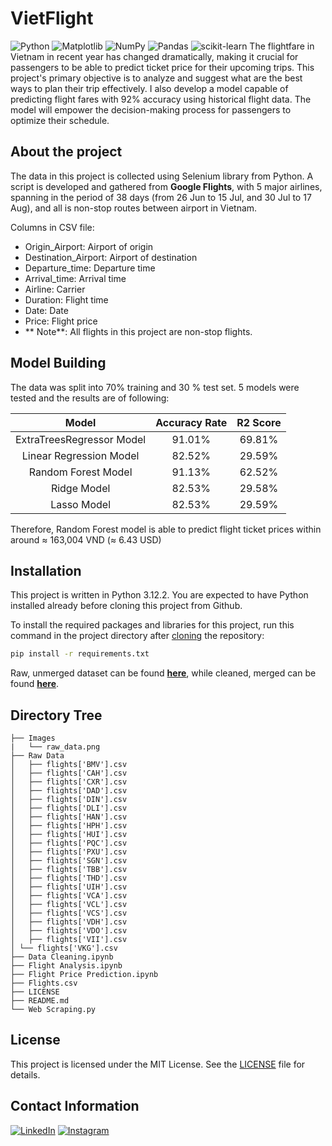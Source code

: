 # VietFlight
![Python](https://img.shields.io/badge/python-3670A0?style=for-the-badge&logo=python&logoColor=ffdd54)
![Matplotlib](https://img.shields.io/badge/Matplotlib-%23ffffff.svg?style=for-the-badge&logo=Matplotlib&logoColor=black)
![NumPy](https://img.shields.io/badge/numpy-%23013243.svg?style=for-the-badge&logo=numpy&logoColor=white)
![Pandas](https://img.shields.io/badge/pandas-%23150458.svg?style=for-the-badge&logo=pandas&logoColor=white)
![scikit-learn](https://img.shields.io/badge/scikit--learn-%23F7931E.svg?style=for-the-badge&logo=scikit-learn&logoColor=white)
The flightfare in Vietnam in recent year has changed dramatically, making it crucial for passengers to be able to predict ticket price for their upcoming trips. This project's primary objective is to analyze and suggest what are the best ways to plan their trip effectively. I also develop a model capable of predicting flight fares with 92% accuracy using historical flight data. The model will empower the decision-making process for passengers to optimize their schedule.

## About the project

The data in this project is collected using Selenium library from Python. A script is developed and gathered from **Google Flights**, with 5 major airlines, spanning in the period of 38 days (from 26 Jun to 15 Jul, and 30 Jul to 17 Aug), and all is non-stop routes between airport in Vietnam.

Columns in CSV file:
- Origin_Airport: Airport of origin
- Destination_Airport: Airport of destination
- Departure_time: Departure time
- Arrival_time: Arrival time
- Airline: Carrier
- Duration: Flight time
- Date: Date
- Price: Flight price
- ** Note**: All flights in this project are non-stop flights.

## Model Building 

The data was split into 70% training and 30 % test set. 5 models were tested and the results are of following:

| Model | Accuracy Rate | R2 Score |
|:---:|:---:|:---:|
| ExtraTreesRegressor Model | 91.01% | 69.81%|
| Linear Regression Model | 82.52%  | 29.59%|
| Random Forest Model| 91.13% |	62.52%|
|Ridge Model| 82.53%| 29.58%|
|Lasso Model| 82.53%| 29.59%|

Therefore, Random Forest model is able to predict flight ticket prices within around  ≈ 163,004 VND (≈ 6.43 USD)

## Installation
This project is written in Python 3.12.2. You are expected to have Python installed already before cloning this project from Github.

To install the required packages and libraries for this project, run this command in the project directory after [cloning](https://www.howtogeek.com/451360/how-to-clone-a-github-repository/) the repository:
```bash
pip install -r requirements.txt
```

Raw, unmerged dataset can be found **[here](https://github.com/quanquejztr/VietFlight/tree/main/raw_data)**, while cleaned, merged can be found **[here](https://github.com/quanquejztr/VietFlight/blob/main/flights.csv)**.

## Directory Tree 
```
├── Images  
|	└── raw_data.png 
├── Raw Data 
│ 	├── flights['BMV'].csv 
│ 	├── flights['CAH'].csv 
│ 	├── flights['CXR'].csv 
│ 	├── flights['DAD'].csv 
│ 	├── flights['DIN'].csv 
│ 	├── flights['DLI'].csv 
│ 	├── flights['HAN'].csv 
│ 	├── flights['HPH'].csv 
│ 	├── flights['HUI'].csv 
│ 	├── flights['PQC'].csv 
│ 	├── flights['PXU'].csv 
│ 	├── flights['SGN'].csv 
│ 	├── flights['TBB'].csv 
│ 	├── flights['THD'].csv 
│ 	├── flights['UIH'].csv 
│ 	├── flights['VCA'].csv 
│ 	├── flights['VCL'].csv 
│ 	├── flights['VCS'].csv 
│ 	├── flights['VDH'].csv 
│ 	├── flights['VDO'].csv 
│ 	├── flights['VII'].csv 
│ └── flights['VKG'].csv 
├── Data Cleaning.ipynb 
├── Flight Analysis.ipynb 
├── Flight Price Prediction.ipynb 
├── Flights.csv 
├── LICENSE 
├── README.md 
└── Web Scraping.py
```
## License

This project is licensed under the MIT License. See the [LICENSE](LICENSE) file for details.
## Contact Information
[![LinkedIn](https://img.shields.io/badge/linkedin-%230077B5.svg?style=for-the-badge&logo=linkedin&logoColor=white)](https://www.linkedin.com/in/stephenluong04/)
[![Instagram](https://img.shields.io/badge/Instagram-%23E4405F.svg?style=for-the-badge&logo=Instagram&logoColor=white)](https://www.instagram.com/ltcunnn/)
